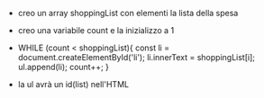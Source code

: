 <!-- Data una lista della spesa -->

- creo un array shoppingList con elementi la lista della spesa

<!-- stampare sulla pagina gli elementi della lista individualmente con un ciclo while. -->

- creo una variabile count e la inizializzo a 1

- WHILE (count < shoppingList){
    const li = document.createElementById('li');
    li.innerText = shoppingList[i];
    ul.append(li);
    count++;
}

- la ul avrà un id(list) nell'HTML